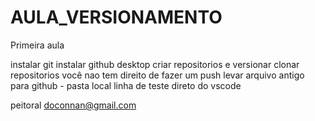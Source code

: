# AULA_VERSIONAMENTO
 Primeira aula

 instalar git
 instalar github desktop
 criar repositorios e versionar
 clonar repositorios você nao tem direito de fazer um push
 levar arquivo antigo para github - pasta local
 linha de teste direto do vscode







peitoral doconnan@gmail.com
